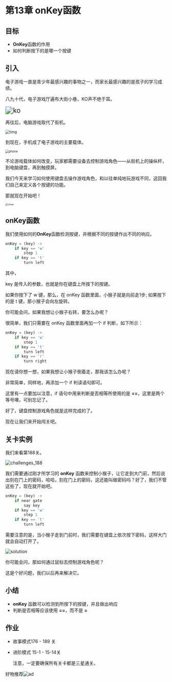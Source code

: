 # 第13章 onKey函数

## 目标

* **OnKey**函数的作用
* 如何判断按下的是哪一个按键



## 引入

电子游戏一直是青少年最感兴趣的事物之一，而家长最感兴趣的是孩子的学习成绩。

八九十代，电子游戏厅遍布大街小巷，KO声不绝于耳。

<img src="https://github.com/icuic/cm/raw/master/image/17_onkey/ko.gif" alt="ko" style="zoom: 150%;" />

再往后，电脑游戏取代了街机。

<img src="https://github.com/icuic/cm/raw/master/image/17_onkey/timg.jpg" alt="timg" style="zoom:80%;" />

到现在，手机成了电子游戏的主要载体。

<img src="https://github.com/icuic/cm/raw/master/image/17_onkey/phone.jpg" alt="phone" style="zoom: 67%;" />

不论游戏载体如何改变，玩家都需要设备去控制游戏角色——从街机上的操纵杆，到电脑键盘，再到触摸屏。

我们今天来学习如何使用键盘去操作游戏角色，和以往单纯地玩游戏不同，这回我们自己来定义各个按键的功能。

那就现在开始吧！

<img src="https://github.com/icuic/cm/raw/master/image/17_onkey/cheer.gif" alt="cheer" style="zoom:50%;" />



## onKey函数

我们使用如何的**OnKey**函数检测按键，并根据不同的按键作出不同的响应。

```python
onKey = (key) ->
    if key == 'w'
        step 1
    if key == 't'
        turn left
```

其中，

key 是传入的参数，也就是你在键盘上所按下的按键。

如果你按下了 w 键，那么，在 onKey 函数里面，小猴子就是向前走1步; 如果按下的是 t 键，那小猴子会向左旋转。

你可能会问，如果我想让小猴子右转，要怎么办呢？

很简单，我们只需要在 onKey 函数里面再加一个 if 判断，如下所示：

```python
onKey = (key) ->
    if key == 'w'
        step 1
    if key == 't'
        turn left
    if key == 'r'
        turn right
```

现在请你想一想，如果我想让小猴子倒着走，那我该怎么办呢？

非常简单，同样地，再添加一个 if 判读语句即可。

这里有一点要加以注意，if 语句中用来判断是否相等所使用的是 **==**，这里是两个等号噢，可别忘记了。

好了，键盘控制游戏角色就是这样完成的了。

现在让我们来开始闯关吧。



## 关卡实例

我们来看第188关。

![challenges_188](https://github.com/icuic/cm/raw/master/image/17_onkey/challenges_188.jpg)

我们需要通过刚才所学习的 **onKey** 函数来控制小猴子，让它走到大门前，然后说出刻在门上的密码，哈哈，刻在门上的密码，这还能叫做密码吗？好了，我们不管这些了，现在就开始吧。

```python
onKey = (key) ->
    if near gate
        say key
    if key == 'w'
        step 1
    if key == 't'
        turn left
```

需要注意的是，当小猴子走到门前时，我们需要在键盘上依次按下密码，这样大门就会自动打开了。

![solution](https://github.com/icuic/cm/raw/master/image/17_onkey/solution.gif)



你可能会问，那如何通过鼠标去控制游戏角色呢？

这是个好问题，我们以后再来解决它。



## 小结

* **onKey** 函数可以检测到所按下的按键，并且做出响应
* 判断是否相等应该使用 **==**，而不是 **=**



## 作业

- 故事模式176 - 189 关

- 进阶模式 15-1 - 15-14关

  注意，一定要确保所有关卡都是三星通关。



好物推荐![ad](https://github.com/icuic/cm/raw/master/image/17_onkey/ad.png)